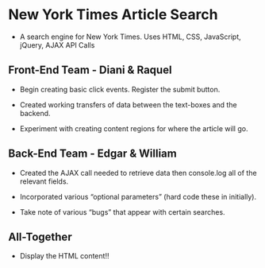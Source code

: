 # New York Times Article Search

* A search engine for New York Times. Uses HTML, CSS, JavaScript, jQuery, AJAX API Calls

## Front-End Team - Diani & Raquel

* Begin creating basic click events. Register the submit button.

* Created working transfers of data between the text-boxes and the backend.

* Experiment with creating content regions for where the article will go.

## Back-End Team - Edgar & William

* Created the AJAX call needed to retrieve data then console.log all of the relevant fields.

* Incorporated various “optional parameters” (hard code these in initially).

* Take note of various “bugs” that appear with certain searches.

## All-Together

* Display the HTML content!!
